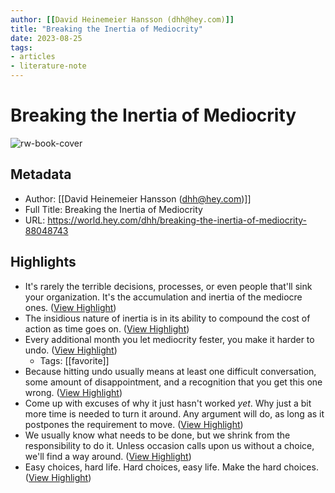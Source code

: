 ```yaml
---
author: [[David Heinemeier Hansson (dhh@hey.com)]]
title: "Breaking the Inertia of Mediocrity"
date: 2023-08-25
tags: 
- articles
- literature-note
---
```

# Breaking the Inertia of Mediocrity

![rw-book-cover](https://world.hey.com/dhh/avatar-df6405b0f7fafda980fd38b04c334bec936aef69)

## Metadata
- Author: [[David Heinemeier Hansson (dhh@hey.com)]]
- Full Title: Breaking the Inertia of Mediocrity
- URL: https://world.hey.com/dhh/breaking-the-inertia-of-mediocrity-88048743

## Highlights
- It's rarely the terrible decisions, processes, or even people that'll sink your organization. It's the accumulation and inertia of the mediocre ones. ([View Highlight](https://read.readwise.io/read/01h3h4xq11kr221ac92t0mq63j))
- The insidious nature of inertia is in its ability to compound the cost of action as time goes on. ([View Highlight](https://read.readwise.io/read/01h3h4xvs2s8heqpgfrkczweyg))
- Every additional month you let mediocrity fester, you make it harder to undo. ([View Highlight](https://read.readwise.io/read/01h3h4y2x580newn8hnmdrr60w))
    - Tags: [[favorite]] 
- Because hitting undo usually means at least one difficult conversation, some amount of disappointment, and a recognition that you get this one wrong. ([View Highlight](https://read.readwise.io/read/01h3h4yhtz979y79fw9cbqasw2))
- Come up with excuses of why it just hasn't worked *yet*. Why just a bit more time is needed to turn it around. Any argument will do, as long as it postpones the requirement to move. ([View Highlight](https://read.readwise.io/read/01h3h4zpg26gh6x7aaxbsqftkc))
- We usually know what needs to be done, but we shrink from the responsibility to do it. Unless occasion calls upon us without a choice, we'll find a way around. ([View Highlight](https://read.readwise.io/read/01h3h57bzwkscvbqc9yh0t4vy6))
- Easy choices, hard life. Hard choices, easy life. Make the hard choices. ([View Highlight](https://read.readwise.io/read/01h3h570zjvxzpst2m88vtydga))
